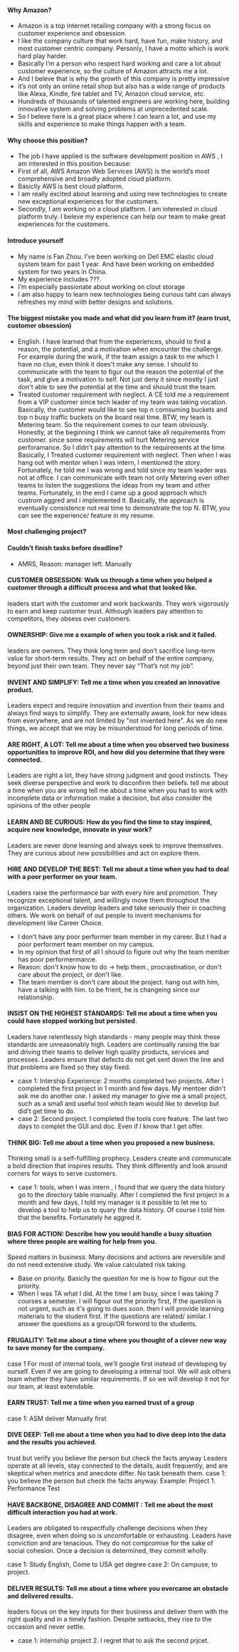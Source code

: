 #### Why Amazon?
- Amazon is a top internet retailing company with a strong focus on customer experience and obsession.
- I like the company culture that work hard, have fun, make history, and most customer centric company. Personly, I have a motto which is work hard play harder. 
- Basically I’m a person who respect hard working and care a lot about customer experience, so the culture of Amazon attracts me a lot. 
- And I beleve that is why the growth of this company is pretty impressive
- it’s not only an online retail shop but also has a wide range of products like Alexa, Kindle, fire tablet and TV, Amazon cloud service, etc.
- Hundreds of thousands of talented engineers are working here, building innovative system and solving problems at unprecedented scale. 
- So I beleve here is a great place where I can learn a lot, and use my skills and experience to make things happen with a team.

#### Why choose this position?
- The job I have applied is the software development position in AWS , I am interested in this position because:  
- First of all, AWS Amazon Web Services (AWS) is the world’s most comprehensive and broadly adopted cloud platform.
- Basiclly AWS is best cloud platform.
- I am really excited about learning and using new technologies to create new exceptional experiences for the customers.
- Secondly, I am working on a cloud platform. I am interested in cloud platform truly. I beleve my experience can help our team to make great experiences for the customers.

#### Introduce yourself
- My name is Fan Zhou. I’ve been working on Dell EMC elastic cloud system team for past 1 year. And have been working on embedded system for two years in China. 
- My experience includes ???. 
- I’m especially passionate about working on clout storage 
- I am also happy to learn new technologies being curious taht can always refreshes my mind with better designs and solutions.

####  The biggest mistake you made and what did you learn from it?  (earn trust, customer obsession)
- English. I have learned that from the experiences, should to find a reason, the potential, and a motivation when encounter the challenge. For example during the work, if the team assign a task to me which I have no clue, even think it does't make any sense. I should to communicate with the team to figur out the reason the potential of the task, and give a motivation to self. Not just deny it since mostly I just don't able to see the potential at the time and should trust the team.
- Treated customer requirement with neglect. A CE told me a requirement from a VIP customer since tech leader of my team was taking vocation. Basically, the customer would like to see top n comsuming buckets and top n busy traffic buckets on the board real time. BTW, my team is Metering team. So the requirement comes to our team obviously. Honestly, at the beginning I think we cannot take all requirements from customer. since some requirements will hurt Metering service perforamance. So I didn't pay attention to the requirements at the time. Basically, I Treated customer requirement with neglect. Then when I was hang out with mentor when I was intern, I mentioned the story. Fortunately, he told me I was wrong and told since my team leader was not at office. I can communicate with team not only Metering even other teams to listen the suggestions the ideas from my team and other teams. Fortunately, in the end I came up a good approach which custrom aggred and i implemented it.
Basically, the approach is eventually consistence not real time to demonstrate the top N. BTW, you can see the experience/ feature in my resume.


####  Most challenging project?

#### Couldn’t finish tasks before deadline?
- AMRS, Reason: manager left. Manually

#### CUSTOMER OBSESSION: Walk us through a time when you helped a customer through a difficult process and what that looked like.
leaders start with the customer and work backwards. They work vigorously to earn and keep customer trust. Although leaders pay attention to competitors, they obsess over customers.
#### OWNERSHIP: Give me a example of when you took a risk and it failed.
leaders are owners. They think long term and don’t sacrifice long-term value for short-term results. They act on behalf of the entire company, beyond just their own team. They never say “That’s not my job”.

#### INVENT AND SIMPLIFY: Tell me a time when you created an innovative product.
Leaders expect and require innovation and invention from their teams and always find ways to simplify. They are externally aware, look for new ideas from everywhere, and are not limited by "not invented here". As we do new things, we accept that we may be misunderstood for long periods of time.

#### ARE RIGHT, A LOT: Tell me about a time when you observed two business opportunities to improve ROI, and how did you determine that they were connected.
Leaders are right a lot, they have strong judgment and good instincts. They seek diverse perspective and work to disconfirm their beliefs.
tell me about a time when you are wrong
tell me about a time when you had to work with incomplete data or information
make a decision, but also consider the opinions of the other people

#### LEARN AND BE CURIOUS: How do you find the time to stay inspired, acquire new knowledge, innovate in your work?
Leaders are never done learning and always seek to improve themselves. They are curious about new possibilities and act on explore them.



#### HIRE AND DEVELOP THE BEST: Tell me about a time when you had to deal with a poor performer on your team.
Leaders raise the performance bar with every hire and promotion. They recognize exceptional talent, and willingly move them throughout the organization. Leaders develop leaders and take seriously their in coaching others. We work on behalf of out people to invent mechanisms for development like Career Choice.
- I don't have any poor performer team member in my career. But I had a poor performert team member on my campus.
- In my opinion that first of all I should to figure out why the team member has poor performermance.
- Reason: don't know how to do -> help them., procrastination, or don't care about the project, or don't like.  
- The team member is don't care about the project. hang out with him, have a talking with him. to be frient, he is changeing since our relationship.

#### INSIST ON THE HIGHEST STANDARDS: Tell me about a time when you could have stopped working but persisted.
Leaders  have relentlessly high standards - many people may think these standards are unreasonably high. Leaders are continually raising the bar and driving their teams to deliver high quality products, services and processes. Leaders ensure that defects do not get sent down the line and that problems are fixed so they stay fixed.

- case 1: Intership Experience: 2 months completed two projects. After I completed the first project in 1 month and few days. My mentoer didn't ask me do another one. I asked my manager to give me a small project, such as a small and useful tool which team would like to develop but did't get time to do. 
- case 2: Second project. I completed the tools core feature. The last two days to complet the GUI and doc. Even if I know that I get offer.


#### THINK BIG: Tell me about a time when you proposed a new business.
Thinking small is a self-fulfilling prophecy. Leaders create and communicate a bold direction that inspires results. They think differently and look around corners for ways to serve customers.
- case 1: tools, when I was intern , I found that we query the data history  go to the directory table manually. After I completed the first project in a month and few days, I told my manager is it possible to let me to develop a tool to help us to quary the data history. Of course I told him that the benefits. Fortunately he aggred it.


#### BIAS FOR ACTION: Describe how you would handle a busy situation where three people are waiting for help from you.
Speed matters in business. Many decisions and actions are reversible and do not need extensive study. We value calculated risk taking.
- Base on priority. Basiclly the question for me is how to figour out the priority.
- When I was TA what I did. At the time I am busy, since I was taking 7 courses a semester. I will figour out the priority first, If the question is not urgent, such as it's going to dues soon. then I will provide learning materials to the student first. If the questions are related/ similar. I  answer the questions as a group/OR forword to the students.


#### FRUGALITY: Tell me about a time where you thought of a clever new way to save money for the company.
case 1
For most of internal tools, we’ll google first instead of developing by ourself. Even if we are going to developing a internal tool. We will ask others team whether they have similar requirements. If so we will develop it not for our team, at least extendable.


#### EARN TRUST: Tell me a time when you earned trust of a group
case 1:
ASM deliver Manually first

#### DIVE DEEP: Tell me about a time when you had to dive deep into the data and the results you achieved.
trust but verify
you believe the person but check the facts anyway
Leaders operate at all levels, stay connected to the details, audit frequently, and are skeptical when metrics and anecdote differ. No task beneath them.
case 1: you believe the person but check the facts anyway. Example: Project 1. Performance Test


#### HAVE BACKBONE, DISAGREE AND COMMIT : Tell me about the most difficult interaction you had at work.
Leaders are obligated to respectfully challenge decisions when they disagree, even when doing so is uncomfortable or exhausting. Leaders have conviction and are tenacious. They do not compromise for the sake of social cohesion. Once a decision is determined, they commit wholly.

case 1: Study English, Come to USA get degree
case 2: On campuse, to project.


#### DELIVER RESULTS: Tell me about a time where you overcame an obstacle and delivered results.
leaders focus on the key inputs for their business and deliver them with the right quality and in a timely fashion. Despite setbacks, they rise to the occasion and never settle.
- case 1: internship project 2. I regret that to ask the second prjcet.